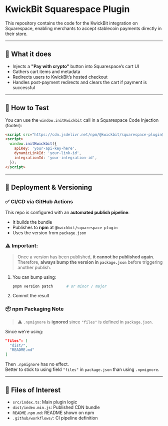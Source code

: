 # KwickBit Squarespace Plugin

This repository contains the code for the KwickBit integration on Squarespace, enabling merchants to accept stablecoin payments directly in their store.

---

## 🧩 What it does

- Injects a **"Pay with crypto"** button into Squarespace’s cart UI
- Gathers cart items and metadata
- Redirects users to KwickBit’s hosted checkout
- Handles post-payment redirects and clears the cart if payment is successful

---

## 🧪 How to Test

You can use the `window.initKwickbit` call in a Squarespace Code Injection (footer):

```html
<script src="https://cdn.jsdelivr.net/npm/@kwickbit/squarespace-plugin@latest/dist/index.min.js"></script>
<script>
  window.initKwickbit({
    apiKey: 'your-api-key-here',
    dynamicLinkId: 'your-link-id',
    integrationId: 'your-integration-id',
  });
</script>
```


---

## 🚀 Deployment & Versioning

### ✅ CI/CD via GitHub Actions

This repo is configured with an **automated publish pipeline**:
- It builds the bundle
- Publishes to **npm** at `@kwickbit/squarespace-plugin`
- Uses the version from `package.json`

### ⚠️ Important:
> Once a version has been published, **it cannot be published again.**  
> Therefore, **always bump the version in `package.json`** before triggering another publish.

1. You can bump using:
    ```sh
    pnpm version patch      # or minor / major
    ```
2. Commit the result


### 📦 npm Packaging Note

> ⚠️ `.npmignore` is **ignored** since `"files"` is defined in `package.json`.

Since we're using:

```json
"files": [
  "dist/",
  "README.md"
]
```

Then `.npmignore` has no effect.  
Better to stick to using field `"files"` in `package.json` than using `.npmignore`.


---

## 📁 Files of Interest

- `src/index.ts`: Main plugin logic
- `dist/index.min.js`: Published CDN bundle
- `README.npm.md`: README shown on npm
- `.github/workflows/`: CI pipeline definition
